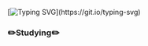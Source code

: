 
[![Typing SVG](https://readme-typing-svg.demolab.com?font=Fira+Code&size=23&pause=1000&color=272727&background=FFFFFF00&width=435&lines=Welcome+to+YeongShik's+github!)](https://git.io/typing-svg)


<h3 allign="center"> ✏️Studying✏️ </h3>
<div>
  
</div>
